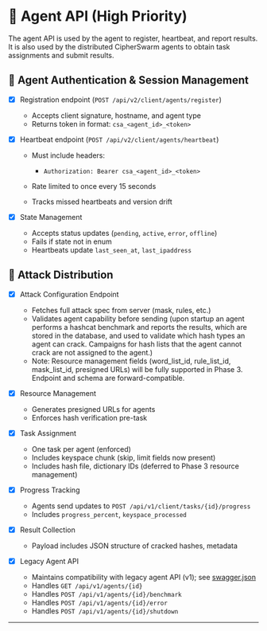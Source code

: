 # 🔐 Agent API (High Priority)

The agent API is used by the agent to register, heartbeat, and report results. It is also used by the distributed CipherSwarm agents to obtain task assignments and submit results.

## 🔐 Agent Authentication & Session Management

- [x] Registration endpoint (`POST /api/v2/client/agents/register`)

    - Accepts client signature, hostname, and agent type
    - Returns token in format: `csa_<agent_id>_<token>`

- [x] Heartbeat endpoint (`POST /api/v2/client/agents/heartbeat`)

    - Must include headers:

        - `Authorization: Bearer csa_<agent_id>_<token>`

    - Rate limited to once every 15 seconds

    - Tracks missed heartbeats and version drift

- [x] State Management

    - Accepts status updates (`pending`, `active`, `error`, `offline`)
    - Fails if state not in enum
    - Heartbeats update `last_seen_at`, `last_ipaddress`

## 🔄 Attack Distribution

- [x] Attack Configuration Endpoint

    - Fetches full attack spec from server (mask, rules, etc.)
    - Validates agent capability before sending (upon startup an agent performs a hashcat benchmark and reports the results, which are stored in the database, and used to validate which hash types an agent can crack. Campaigns for hash lists that the agent cannot crack are not assigned to the agent.)
    - Note: Resource management fields (word_list_id, rule_list_id, mask_list_id, presigned URLs) will be fully supported in Phase 3. Endpoint and schema are forward-compatible.

- [x] Resource Management

    - Generates presigned URLs for agents
    - Enforces hash verification pre-task

- [x] Task Assignment

    - One task per agent (enforced)
    - Includes keyspace chunk (skip, limit fields now present)
    - Includes hash file, dictionary IDs (deferred to Phase 3 resource management)

- [x] Progress Tracking

    - Agents send updates to `POST /api/v1/client/tasks/{id}/progress`
    - Includes `progress_percent`, `keyspace_processed`

- [x] Result Collection

    - Payload includes JSON structure of cracked hashes, metadata

- [x] Legacy Agent API

    - Maintains compatibility with legacy agent API (v1); see [swagger.json](../../../swagger.json)
    - Handles `GET /api/v1/agents/{id}`
    - Handles `POST /api/v1/agents/{id}/benchmark`
    - Handles `POST /api/v1/agents/{id}/error`
    - Handles `POST /api/v1/agents/{id}/shutdown`

---
